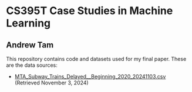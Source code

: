 # CS395T Case Studies in Machine Learning
## Andrew Tam

This repository contains code and datasets used for my final paper. These are the data sources:

- [MTA_Subway_Trains_Delayed__Beginning_2020_20241103.csv](https://data.ny.gov/Transportation/MTA-Subway-Trains-Delayed-Beginning-2020/wx2t-qtaz/about_data) (Retrieved November 3, 2024)


 
